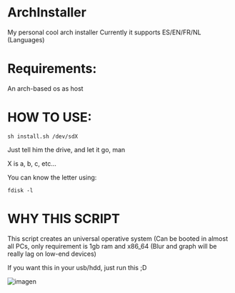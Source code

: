# ArchInstaller
My personal cool arch installer
Currently it supports ES/EN/FR/NL (Languages)

# Requirements:
An arch-based os as host


# HOW TO USE:

```
sh install.sh /dev/sdX
```
Just tell him the drive, and let it go, man


X is a, b, c, etc...

You can know the letter using:

```
fdisk -l
```

# WHY THIS SCRIPT
This script creates an universal operative system (Can be booted in almost all PCs, only requirement is 1gb ram and x86_64 (Blur and graph will be really lag on low-end devices)


If you want this in your usb/hdd, just run this ;D

![imagen](https://user-images.githubusercontent.com/67015742/172060125-ae1463eb-dadc-4039-a0c7-1577f62d1d54.png)
